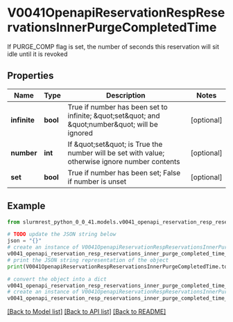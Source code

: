 # V0041OpenapiReservationRespReservationsInnerPurgeCompletedTime

If PURGE_COMP flag is set, the number of seconds this reservation will sit idle until it is revoked

## Properties

Name | Type | Description | Notes
------------ | ------------- | ------------- | -------------
**infinite** | **bool** | True if number has been set to infinite; \&quot;set\&quot; and \&quot;number\&quot; will be ignored | [optional] 
**number** | **int** | If \&quot;set\&quot; is True the number will be set with value; otherwise ignore number contents | [optional] 
**set** | **bool** | True if number has been set; False if number is unset | [optional] 

## Example

```python
from slurmrest_python_0_0_41.models.v0041_openapi_reservation_resp_reservations_inner_purge_completed_time import V0041OpenapiReservationRespReservationsInnerPurgeCompletedTime

# TODO update the JSON string below
json = "{}"
# create an instance of V0041OpenapiReservationRespReservationsInnerPurgeCompletedTime from a JSON string
v0041_openapi_reservation_resp_reservations_inner_purge_completed_time_instance = V0041OpenapiReservationRespReservationsInnerPurgeCompletedTime.from_json(json)
# print the JSON string representation of the object
print(V0041OpenapiReservationRespReservationsInnerPurgeCompletedTime.to_json())

# convert the object into a dict
v0041_openapi_reservation_resp_reservations_inner_purge_completed_time_dict = v0041_openapi_reservation_resp_reservations_inner_purge_completed_time_instance.to_dict()
# create an instance of V0041OpenapiReservationRespReservationsInnerPurgeCompletedTime from a dict
v0041_openapi_reservation_resp_reservations_inner_purge_completed_time_from_dict = V0041OpenapiReservationRespReservationsInnerPurgeCompletedTime.from_dict(v0041_openapi_reservation_resp_reservations_inner_purge_completed_time_dict)
```
[[Back to Model list]](../README.md#documentation-for-models) [[Back to API list]](../README.md#documentation-for-api-endpoints) [[Back to README]](../README.md)


